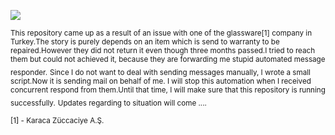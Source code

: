 ![](./.github/metadata/demo.gif)

<sub>This repository came up as a result of an issue with one of the glassware[1] company in Turkey.</sub><sub>The story is purely depends on an item which is send to warranty to be repaired.</sub><sub>However they did not return it even though three months passed.I tried to reach them but could not achieved it, because they are forwarding me stupid automated message responder.</sub> <sub>Since I do not want to deal with sending messages manually, I wrote a small script.Now it is sending mail on behalf of me. I will stop this automation when I received concurrent respond from them.Until that time, I will make sure that this repository is running successfully.</sub>
<sub>Updates regarding to situation will come ....</sub>

<sub>[1] - Karaca Züccaciye A.Ş.</sub>
</sub>

